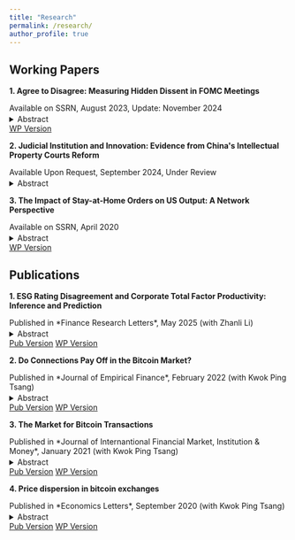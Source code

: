 ```yaml
---
title: "Research"
permalink: /research/
author_profile: true
---
```


## Working Papers
**1. Agree to Disagree: Measuring Hidden Dissent in FOMC Meetings**
<p style="margin-bottom: 0.2em;">Available on SSRN, August 2023, Update: November 2024</p>
<details>
<summary><span class="abstract-button">Abstract</span></summary>
Using FOMC votes and meeting transcripts from 1976–2018, we develop a deep learning model based on self-attention mechanism to quantify ``hidden dissent'' among members. Although explicit dissent is rare, we find that members often have reservations with the policy decision, and hidden dissent is mostly driven by current or predicted macroeconomic data. Additionally, hidden dissent strongly correlates with data from the Summary of Economic Projections and a measure of monetary policy sub-optimality, suggesting it reflects both divergent preferences and differing economic outlooks among members. Finally, financial markets show an immediate response to the hidden dissent disclosed through meeting minutes.
</details>
<a href="https://ssrn.com/abstract=4546049" class="wp-version-button" target="_blank">WP Version</a>

**2. Judicial Institution and Innovation: Evidence from China's Intellectual Property Courts Reform**
<p style="margin-bottom: 0.2em;">Available Upon Request, September 2024, Under Review</p>
<details>
<summary><span class="abstract-button">Abstract</span></summary>
This paper examines the impact of intellectual property judicial institution on innovation, focusing on the intellectual property courts (IPCs) reform in China. We find that IPCs reform leads to a significant 14% increase in the number of invention patents at the city level, equating to an average rise of 172 annually. Notably, we rule out the possibility of inter-city spatial transfer of patents, indicating that the effect of the IPCs reform on innovation is not a zero-sum game among cities. Furthermore, we also witness improvements in patent quality. Mechanism analyses suggest that the IPCs reform enhances the judicial environment for intellectual property protection. This is primarily evidenced by increased social satisfaction with judicial protection of intellectual property, shorter case durations, and higher plaintiff winning rates in intellectual property cases.
</details>

**3. The Impact of Stay-at-Home Orders on US Output: A Network Perspective**
<p style="margin-bottom: 0.2em;">Available on SSRN, April 2020</p>
<details>
<summary><span class="abstract-button">Abstract</span></summary>
Under the stay-at-home orders issued by states, economic activities are reduced or put on hold by some states across the U.S. to control the spread of COVID-19. By combining several sources of data, we estimate the output loss due to such restrictions using a network approach. Based on our most conservative estimates, the measures as of April 15, 2020 reduce 26% of total US output per period, and about 43% of which is due to the input-output connections in the production network. Using a SIR model with an inter-state infection network, we also calculate the cost of reducing each infection to be approximately 150,000 dollars during the period of March 19 to April 15, 2020. Simulation results of various hypothetical stay-at-home orders show that the unit cost of infection reduction of the existing order is about 13% higher than the local minimum.
</details>
<a href="https://ssrn.com/abstract=3571866" class="wp-version-button" target="_blank">WP Version</a>

## Publications

**1. ESG Rating Disagreement and Corporate Total Factor Productivity: Inference and Prediction**
<p style="margin-bottom: 0.2em;">Published in *Finance Research Letters*, May 2025 (with Zhanli Li)</p>
<details>
<summary><span class="abstract-button">Abstract</span></summary>
This paper examines how ESG rating disagreement (*Dis*) affects corporate total factor productivity (TFP) in China based on data of A-share listed companies from 2015 to 2022. We find that *Dis* reduces TFP, especially in state-owned, non-capital-intensive, low-pollution and high-tech firms, green innovation strengthens the dampening effect of *Dis* on TFP, and that *Dis* lowers corporate TFP by increasing financing constraints and weakening human capital. Furthermore, XGBoost regression demonstrates that *Dis* plays a significant role in predicting TFP, with SHAP showing that the dampening effect of ESG rating disagreement on TFP is still pronounced in firms with large *Dis* values.
</details>
<a href="https://doi.org/10.1016/j.frl.2025.107127" class="pub-version-button" target="_blank">Pub Version</a> <a href="https://ssrn.com/abstract=4936528" class="wp-version-button" target="_blank">WP Version</a>

**2. Do Connections Pay Off in the Bitcoin Market?**
<p style="margin-bottom: 0.2em;">Published in *Journal of Empirical Finance*, February 2022 (with Kwok Ping Tsang)</p>
<details>
<summary><span class="abstract-button">Abstract</span></summary>
This paper identifies the bitcoin investor network and studies the relationship between connections and returns. Using transaction data recorded in the bitcoin blockchain from 2015 to 2020, we reach three conclusions. First, connectedness is not strongly correlated with higher returns in the first four years. However, the correlation becomes strong and significant in 2019 and 2020. Second, returns also differ among those connected addresses. By dividing the connected addresses into ten decile groups based on their centrality, we find that the top 20% most-connected addresses earn higher returns than their peers during most of our sample period. Third, eigenvector centrality is more related to higher returns than degree centrality for the top 20% most-connected addresses, implying that the quality of connections may matter more than quantity among those highly connected addresses.
</details>
<a href="https://doi.org/10.1016/j.jempfin.2022.02.001" class="pub-version-button" target="_blank">Pub Version</a> <a href="https://ssrn.com/abstract=3803959" class="wp-version-button" target="_blank">WP Version</a>

**3. The Market for Bitcoin Transactions**
<p style="margin-bottom: 0.2em;">Published in *Journal of Internantional Financial Market, Institution & Money*, January 2021 (with Kwok Ping Tsang)</p>
<details>
<summary><span class="abstract-button">Abstract</span></summary>
Transaction fees in the bitcoin system work differently from those in conventional payment systems due to the design of the bitcoin mining algorithm. In particular, transaction fees and transaction volume in the bitcoin system increase whenever the network is congested, and our VAR results confirm that is indeed the case. To account for the empirical findings, we build a model where users and miners together determine transaction fees and transaction volume. Even though the mechanism of fluctuating transaction fees in bitcoin introduces an extra cost of uncertainty to users, a back-of-envelope calculation shows that the cost of using the bitcoin network for transactions is still smaller than the cost of using the current conventional payment system with a fixed transaction fee rate. However, this calculation may underestimate the cost due to the crowding-out effect on small transactions during the congested period.
</details>
<a href="https://doi.org/10.1016/j.intfin.2021.101282" class="pub-version-button" target="_blank">Pub Version</a> <a href="https://ssrn.com/abstract=3554458" class="wp-version-button" target="_blank">WP Version</a>

**4. Price dispersion in bitcoin exchanges**
<p style="margin-bottom: 0.2em;">Published in *Economics Letters*, September 2020 (with Kwok Ping Tsang)</p>
<details>
<summary><span class="abstract-button">Abstract</span></summary>
Bitcoin is traded in a number of exchanges, and there is a large and time-varying price dispersion among them. We identify the sources of price dispersion using a standard time-varying vector autoregression model with stochastic volatility, and we find that shocks to transaction fees and bitcoin price growth explain on average 20%, and sometimes more than 60%, of the variation of price dispersion.
</details>
<a href="https://doi.org/10.1016/j.econlet.2020.109379" class="pub-version-button" target="_blank">Pub Version</a> <a href="https://ssrn.com/abstract=3590831" class="wp-version-button" target="_blank">WP Version</a>